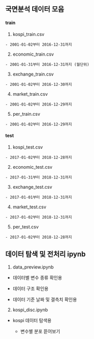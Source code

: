 ## 국면분석 데이터 모음


#### train
  1. kospi_train.csv
  
    - 2001-01-02부터 2016-12-31까지
    
    
  2. economic_train.csv
  
    - 2001-01-31부터 2016-12-31까지 (월단위)
    
    
  3. exchange_train.csv
  
    - 2001-01-02부터 2016-12-30까지
    
    
  4. market_train.csv
  
    - 2001-01-02부터 2016-12-29까지
    
    
  5. per_train.csv
  
    - 2001-01-02부터 2016-12-29까지
    
    
#### test 

  1. kospi_test.csv
  
    - 2017-01-02부터 2018-12-28까지
    
    
  2. economic_test.csv
  
    - 2017-01-31부터 2018-12-31까지
    
    
  3. exchange_test.csv
  
    - 2017-01-01부터 2018-12-31까지
    
    
  4. market_test.csv
  
    - 2017-01-02부터 2018-12-31까지
    
    
  5. per_test.csv
  
    - 2017-01-02부터 2018-12-28까지
    
    
    
## 데이터 탐색 및 전처리 ipynb

1. data_preview.ipynb

  - 데이터별 변수 종류 확인용
  
  - 데이터 구조 확인용
  
  - 데이터 기준 날짜 및 결측치 확인용
  
  
2. kospi_disc.ipynb

  - kospi 데이터 탐색용
  
    - 변수별 분포 뜯어보기
